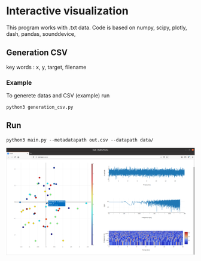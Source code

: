 # Interactive visualization
This program works with .txt data.
Code is based on numpy, scipy, plotly, dash, pandas, sounddevice, 

## Generation CSV
key words : x, y, target, filename

### Example
To generete datas and CSV (example) run
```
python3 generation_csv.py
```

## Run
```
python3 main.py --metadatapath out.csv --datapath data/
```

![example](example.png)